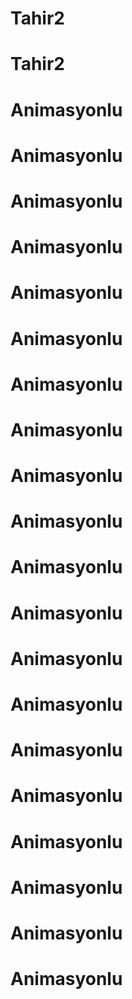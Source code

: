# Tahir2
# Tahir2
# Animasyonlu
# Animasyonlu
# Animasyonlu
# Animasyonlu
# Animasyonlu
# Animasyonlu
# Animasyonlu
# Animasyonlu
# Animasyonlu
# Animasyonlu
# Animasyonlu
# Animasyonlu
# Animasyonlu
# Animasyonlu
# Animasyonlu
# Animasyonlu
# Animasyonlu
# Animasyonlu
# Animasyonlu
# Animasyonlu

